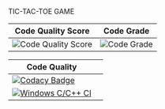 


TIC-TAC-TOE GAME



|Code Quality Score| Code Grade |  
| ------------- | ------------- |
| ![Code Quality Score](https://www.code-inspector.com/project/27579/score/svg)| ![Code Grade](https://www.code-inspector.com/project/27579/status/svg)|



| Code Quality |                |
| ------------- | ------------- |
| [![Codacy Badge](https://app.codacy.com/project/badge/Grade/3e7da621bdc84d758a65b802afde36d5)](https://www.codacy.com/gh/vinay3099/STEPin_Tic-tac-toe-Game/dashboard?utm_source=github.com&amp;utm_medium=referral&amp;utm_content=vinay3099/STEPin_Tic-tac-toe-Game&amp;utm_campaign=Badge_Grade)
  |[![Windows C/C++ CI](https://github.com/vinay3099/Stepin/actions/workflows/Windows_c-cpp.yml/badge.svg)](https://github.com/vinay3099/Stepin/actions/workflows/Windows_c-cpp.yml)|











